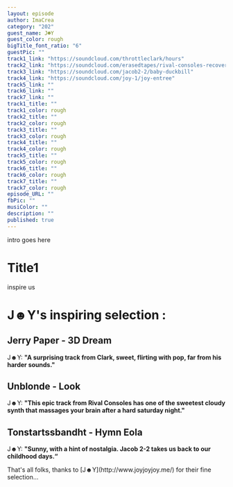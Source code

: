 ```yaml
---
layout: episode
author: ImaCrea
category: "202"
guest_name: J☻Y
guest_color: rough
bigTitle_font_ratio: "6"
guestPic: ""
track1_link: "https://soundcloud.com/throttleclark/hours"
track2_link: "https://soundcloud.com/erasedtapes/rival-consoles-recovery"
track3_link: "https://soundcloud.com/jacob2-2/baby-duckbill"
track4_link: "https://soundcloud.com/joy-1/joy-entree"
track5_link: ""
track6_link: ""
track7_link: ""
track1_title: ""
track1_color: rough
track2_title: ""
track2_color: rough
track3_title: ""
track3_color: rough
track4_title: ""
track4_color: rough
track5_title: ""
track5_color: rough
track6_title: ""
track6_color: rough
track7_title: ""
track7_color: rough
episode_URL: ""
fbPic: ""
musiColor: ""
description: ""
published: true
---
```



<p id="introduction">intro goes here
</p>

# Title1

inspire us

# J☻Y's inspiring selection :
 
## Jerry Paper - 3D Dream
J☻Y: **"**A surprising track from Clark, sweet, flirting with pop, far from his harder sounds.**"**

## Unblonde - Look
J☻Y: **"**This epic track from Rival Consoles has one of the sweetest cloudy synth that massages your brain after a hard saturday night.**"**

## Tonstartssbandht - Hymn Eola
J☻Y: **"**Sunny, with a hint of nostalgia. Jacob 2-2 takes us back to our childhood days.**“**
 
<p id="outroduction">
That's all folks, thanks to [J☻Y](http://www.joyjoyjoy.me/) for their fine selection...</p>
